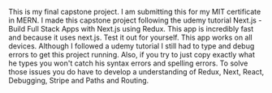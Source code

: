 This is my final capstone project. I am submitting this for my MIT certificate in MERN. I made this capstone project following the udemy tutorial Next.js - Build Full Stack Apps with Next.js using Redux. This app is incredibly fast and because it uses next.js. Test it out for yourself. This app works on all devices. Although I followed a udemy tutorial I still had to type and debug errors to get this project running. Also, if you try to just copy exactly what he types you won't catch his syntax errors and spelling errors. To solve those issues you do have to develop a understanding of Redux, Next, React, Debugging, Stripe and Paths and Routing. 